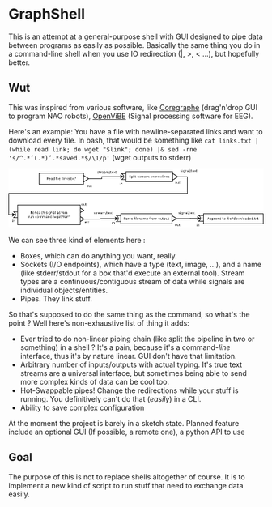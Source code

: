 GraphShell
==========

This is an attempt at a general-purpose shell with GUI designed to pipe data between programs as easily as possible. Basically the same thing you do in a command-line shell when you use IO redirection (|, >, < ...), but hopefully better.

Wut
---

This was inspired from various software, like [Coregraphe](http://doc.aldebaran.com/1-14/software/choregraphe/) (drag'n'drop GUI to program NAO robots), [OpenViBE](http://openvibe.inria.fr/) (Signal processing software for EEG).

Here's an example: You have a file with newline-separated links and want to download every file. In bash, that would be something like ```cat links.txt | (while read link; do wget "$link"; done) |& sed -rne 's/^.*‘(.*)’.*saved.*$/\1/p'``` (wget outputs to stderr)

[![Example1](https://raw.githubusercontent.com/neurovertex/graphshell/master/doc/Example1.png)](https://raw.githubusercontent.com/neurovertex/graphshell/master/doc/Example1.svg)

We can see three kind of elements here :
* Boxes, which can do anything you want, really.
* Sockets (I/O endpoints), which have a type (text, image, ...), and a name (like stderr/stdout for a box that'd execute an external tool). Stream types are a continuous/contiguous stream of data while signals are individual objects/entities.
* Pipes. They link stuff.

So that's supposed to do the same thing as the command, so what's the point ? Well here's non-exhaustive list of thing it adds:
* Ever tried to do non-linear piping chain (like split the pipeline in two or something) in a shell ? It's a pain, because it's a command-*line* interface, thus it's by nature linear. GUI don't have that limitation.
* Arbitrary number of inputs/outputs with actual typing. It's true text streams are a universal interface, but sometimes being able to send more complex kinds of data can be cool too.
* Hot-Swappable pipes! Change the redirections while your stuff is running. You definitively can't do that (*easily*)  in a CLI.
* Ability to save complex configuration

At the moment the project is barely in a sketch state. Planned feature include an optional GUI (If possible, a remote one), a python API to use

Goal
----

The purpose of this is not to replace shells altogether of course. It is to implement a new kind of script to run stuff that need to exchange data easily.
